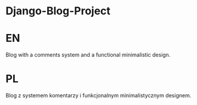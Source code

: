 # Django-Blog-Project

# EN
Blog with a comments system and a functional minimalistic design.

# PL
Blog z systemem komentarzy i funkcjonalnym minimalistycznym designem.
